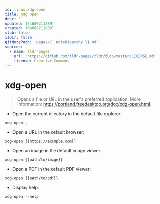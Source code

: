```yaml
---
id: linux.xdg-open
title: Xdg Open
desc: ''
updated: 1646802118897
created: 1646802118897
stub: false
isDir: false
gitNotePath: 'pages/{{ noteHiearchy }}.md'
sources:
  - name: tldr-pages
    url: 'https://github.com/tldr-pages/tldr/blob/master/LICENSE.md'
    license: Creative Commons
---
```

# xdg-open

> Opens a file or URL in the user's preferred application.
> More information: <https://portland.freedesktop.org/doc/xdg-open.html>.

- Open the current directory in the default file explorer:

`xdg-open .`

- Open a URL in the default browser:

`xdg-open {{https://example.com}}`

- Open an image in the default image viewer:

`xdg-open {{path/to/image}}`

- Open a PDF in the default PDF viewer:

`xdg-open {{path/to/pdf}}`

- Display help:

`xdg-open --help`

